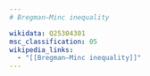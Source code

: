 ```yaml
---
# Bregman–Minc inequality

wikidata: Q25304301
msc_classification: 05
wikipedia_links:
  - "[[Bregman–Minc inequality]]"
---
```

